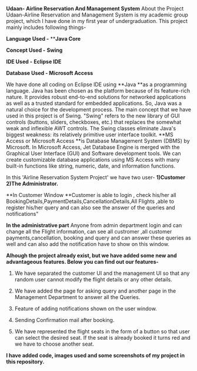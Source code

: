 **Udaan- Airline Reservation And Management System**
About the Project
Udaan-Airline Reservation and Management System is my academic group project, which I have done in my first year of undergraduation. This project mainly includes following things-

**Language Used -** ****Java Core**

**Concept Used -** **Swing**

**IDE Used -** **Eclipse IDE**

**Database Used - Microsoft Access**

We have done all coding on Eclipse IDE using **Java **as a programming language. Java has been chosen as the platform because of its feature-rich nature. It provides robust end-to-end solutions for networked applications as well as a trusted standard for embedded applications. So, Java was a natural choice for the development process. The main concept that we have used in this project is of Swing. "Swing" refers to the new library of GUI controls (buttons, sliders, checkboxes, etc.) that replaces the somewhat weak and inflexible AWT controls. The Swing classes eliminate Java's biggest weakness: its relatively primitive user interface toolkit. **MS Access or Microsoft Access **is Database Management System (DBMS) by Microsoft. In Microsoft Access, Jet Database Engine is merged with the Graphical User Interface (GUI) and Software development tools. We can create customizable database applications using MS Access with many built-in functions like string, numeric, date, and information functions.

In this 'Airline Reservation System Project' we have two user- **1)Customer 2)The Administrator.**

**In Customer Window **Customer is able to login , check his/her all BookingDetails,PaymentDetails,CancellationDetails,All Flights ,able to register his/her query and can also see the answer of the queries and notifications"

**In the administrative part** Anyone from admin department login and can change all the Flight information, can see all custromer ,all customer payments,cancellation, booking and query and can answer these queries as well and can also add the notification have to show on this window.


**Alhough the project already exist, but we have added some new and advantageous features. Below you can find out our features-**

1) We have separated the customer UI and the management UI so that any random user cannot modify the flight details or any other details.

2) We have added the page for asking query and another page in the Management Department to answer all the Queries.

3) Feature of adding notifications shown on the user window.

4) Sending Confirmation mail after booking.

5) We have represented the flight seats in the form of a button so that user can select the desired seat. If the seat is already booked it turns red and we have to choose another seat.

**I have added code, images used and some screenshots of my project in this repository.**
